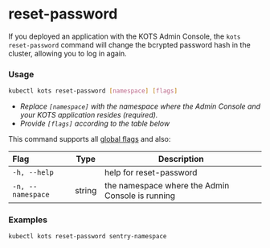 # reset-password

If you deployed an application with the KOTS Admin Console, the `kots reset-password` command will change the bcrypted password hash in the cluster, allowing you to log in again.

### Usage
```bash
kubectl kots reset-password [namespace] [flags]
```
* _Replace `[namespace]` with the namespace where the Admin Console and your KOTS application resides (required)._
* _Provide `[flags]` according to the table below_

This command supports all [global flags](kots-cli-global-flags) and also:


| Flag                 | Type | Description |
|:----------------------|------|-------------|
| `-h, --help`   |          |  help for reset-password |
| `-n, --namespace`| string |     the namespace where the Admin Console is running |

### Examples
```bash
kubectl kots reset-password sentry-namespace
```
